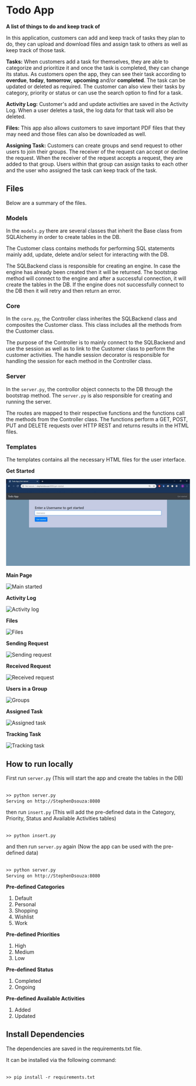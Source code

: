 # Todo App

**A list of things to do and keep track of**

In this application, customers can add and keep track of tasks they plan to do, they can upload and download files and assign task to others as well as keep track of those task. 

**Tasks:** When customers add a task for themselves, they are able to categorize and prioritize it and once the task is completed, they can change its status. As customers open the app, they can see their task according to **overdue**, **today**, **tomorrow**, **upcoming** and/or **completed**. The task can be updated or deleted as required. The customer can also view their tasks by category, priority or status or can use the search option to find for a task. 

**Activity Log:** Customer's add and update activities are saved in the Activity Log. When a user deletes a task, the log data for that task will also be deleted.

**Files:** This app also allows customers to save important PDF files that they may need and those files can also be downloaded as well.

**Assigning Task:** Customers can create groups and send request to other users to join their groups. The receiver of the request can accept or decline the request. When the receiver of the request accepts a request, they are added to that group. Users within that group can assign tasks to each other and the user who assigned the task can keep track of the task.

## Files

Below are a summary of the files.

### Models

In the `models.py` there are several classes that inherit the Base class from SQLAlchemy in order to create tables in the DB. 

The Customer class contains methods for performing SQL statements mainly add, update, delete and/or select for interacting with the DB.

The SQLBackend class is responsible for creating an engine. In case the engine has already been created then it will be returned. The bootstrap method will connect to the engine and after a successful connection, it will create the tables in the DB. If the engine does not successfully connect to the DB then it will retry and then return an error.

### Core

In the `core.py`, the Controller class inherites the SQLBackend class and composites the Customer class. This class includes all the methods from the Customer class. 

The purpose of the Controller is to mainly connect to the SQLBackend and use the session as well as to link to the Customer class to perform the customer activities. The handle session decorator is responsible for handling the session for each method in the Controller class.

### Server

In the `server.py`, the controllor object connects to the DB through the bootstrap method. The `server.py` is also responsible for creating and running the server.

The routes are mapped to their respective functions and the functions call the methods from the Controller class. The functions perform a GET, POST, PUT and DELETE requests over HTTP REST and returns results in the HTML files.

### Templates

The templates contains all the necessary HTML files for the user interface.

**Get Started**

![Get started](./screenshots/get_started.jpg)

**Main Page**

![Main started](https://github.com/me50/StephenDsouza90/blob/web50/projects/2020/x/final/project4/screenshots/main.jpg)

**Activity Log**

![Activity log](https://github.com/me50/StephenDsouza90/blob/web50/projects/2020/x/final/project4/screenshots/activity_log.jpg)

**Files**

![Files](https://github.com/me50/StephenDsouza90/blob/web50/projects/2020/x/final/project4/screenshots/files.jpg)

**Sending Request**

![Sending request](https://github.com/me50/StephenDsouza90/blob/web50/projects/2020/x/final/project4/screenshots/sending_request.jpg)

**Received Request**

![Received request](https://github.com/me50/StephenDsouza90/blob/web50/projects/2020/x/final/project4/screenshots/received_request.jpg)

**Users in a Group**

![Groups](https://github.com/me50/StephenDsouza90/blob/web50/projects/2020/x/final/project4/screenshots/users_in_group.jpg)

**Assigned Task**

![Assigned task](https://github.com/me50/StephenDsouza90/blob/web50/projects/2020/x/final/project4/screenshots/assigned_task.jpg)

**Tracking Task**

![Tracking task](https://github.com/me50/StephenDsouza90/blob/web50/projects/2020/x/final/project4/screenshots/track_assigned_task.jpg)

## How to run locally

First run `server.py` (This will start the app and create the tables in the DB)

```

>> python server.py
Serving on http://StephenDsouza:8080

```

then run `insert.py` (This will add the pre-defined data in the Category, Priority, Status and Available Activities tables)

```

>> python insert.py

```

and then run `server.py` again (Now the app can be used with the pre-defined data)  

```

>> python server.py
Serving on http://StephenDsouza:8080

```

**Pre-defined Categories**

1. Default
2. Personal
3. Shopping
4. Wishlist
5. Work

**Pre-defined Priorities**

1. High
2. Medium
3. Low

**Pre-defined Status**

1. Completed
2. Ongoing

**Pre-defined Available Activities**

1. Added
2. Updated

## Install Dependencies

The dependencies are saved in the requirements.txt file. 

It can be installed via the following command:

```

>> pip install -r requirements.txt

```